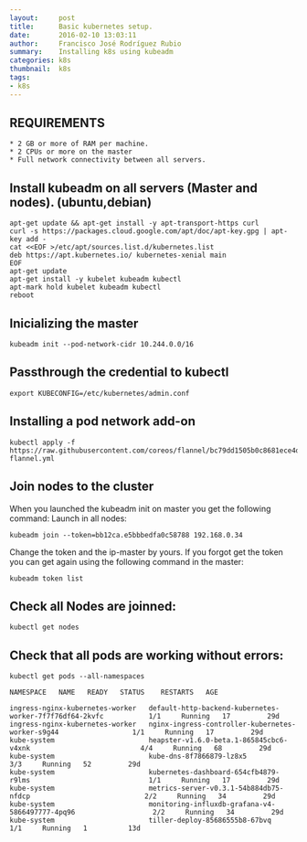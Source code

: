 ```yaml
---
layout:     post
title:      Basic kubernetes setup. 
date:       2016-02-10 13:03:11
author:     Francisco José Rodríguez Rubio
summary:    Installing k8s using kubeadm
categories: k8s
thumbnail:  k8s
tags:
- k8s
---
```


## REQUIREMENTS

	* 2 GB or more of RAM per machine.
	* 2 CPUs or more on the master
	* Full network connectivity between all servers.

## Install **kubeadm** on all servers (Master and nodes). (ubuntu,debian)
~~~
apt-get update && apt-get install -y apt-transport-https curl
curl -s https://packages.cloud.google.com/apt/doc/apt-key.gpg | apt-key add -
cat <<EOF >/etc/apt/sources.list.d/kubernetes.list
deb https://apt.kubernetes.io/ kubernetes-xenial main
EOF
apt-get update
apt-get install -y kubelet kubeadm kubectl
apt-mark hold kubelet kubeadm kubectl
reboot
~~~

## Inicializing the master
~~~
kubeadm init --pod-network-cidr 10.244.0.0/16
~~~

## Passthrough the credential to kubectl
~~~
export KUBECONFIG=/etc/kubernetes/admin.conf
~~~

## Installing a pod network add-on
~~~
kubectl apply -f https://raw.githubusercontent.com/coreos/flannel/bc79dd1505b0c8681ece4de4c0d86c5cd2643275/Documentation/kube-flannel.yml
~~~

## Join nodes to the cluster
   When you launched the kubeadm init on master you get the following command:
   Launch in all nodes:
~~~
kubeadm join --token=bb12ca.e5bbbedfa0c58788 192.168.0.34
~~~
Change the token and the ip-master by yours.
If you forgot get the token you can get again using the following command in the master:
~~~
kubeadm token list

~~~
## Check all Nodes are joinned:
~~~
kubectl get nodes
~~~

## Check that all pods are working without errors: 
~~~
kubectl get pods --all-namespaces
~~~
~~~
NAMESPACE   NAME   READY   STATUS    RESTARTS   AGE

ingress-nginx-kubernetes-worker   default-http-backend-kubernetes-worker-7f7f76df64-2kvfc           1/1     Running   17         29d
ingress-nginx-kubernetes-worker   nginx-ingress-controller-kubernetes-worker-s9g44                  1/1     Running   17         29d
kube-system                       heapster-v1.6.0-beta.1-865845cbc6-v4xnk                           4/4     Running   68         29d
kube-system                       kube-dns-8f7866879-lz8x5                                          3/3     Running   52         29d
kube-system                       kubernetes-dashboard-654cfb4879-r9lms                             1/1     Running   17         29d
kube-system                       metrics-server-v0.3.1-54b884db75-nfdcp                            2/2     Running   34         29d
kube-system                       monitoring-influxdb-grafana-v4-5866497777-4pq96                   2/2     Running   34         29d
kube-system                       tiller-deploy-85686555b8-67bvq                                    1/1     Running   1          13d

~~~

